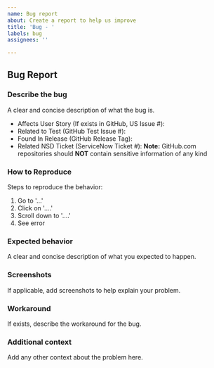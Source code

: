 ```yaml
---
name: Bug report
about: Create a report to help us improve
title: 'Bug - '
labels: bug
assignees: ''

---
```


## Bug Report

### Describe the bug

A clear and concise description of what the bug is.


- Affects User Story (If exists in GitHub, US Issue #): 
- Related to Test (GitHub Test Issue #):
- Found In Release (GitHub Release Tag):
- Related NSD Ticket (ServiceNow Ticket #):
**Note:** GitHub.com repositories should **NOT** contain sensitive information of any kind



### How to Reproduce

Steps to reproduce the behavior:

1. Go to '...'
2. Click on '....'
3. Scroll down to '....'
4. See error


### Expected behavior

A clear and concise description of what you expected to happen.



### Screenshots

If applicable, add screenshots to help explain your problem.




### Workaround

If exists, describe the workaround for the bug.




### Additional context

Add any other context about the problem here.


